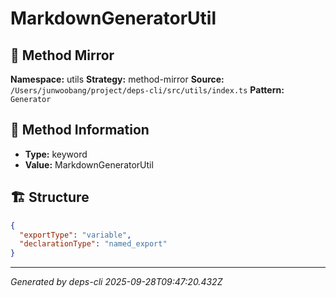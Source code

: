 # MarkdownGeneratorUtil

## 🔧 Method Mirror

**Namespace:** utils
**Strategy:** method-mirror
**Source:** `/Users/junwoobang/project/deps-cli/src/utils/index.ts`
**Pattern:** `Generator`

## 📝 Method Information

- **Type:** keyword
- **Value:** MarkdownGeneratorUtil

## 🏗️ Structure

```json
{
  "exportType": "variable",
  "declarationType": "named_export"
}
```

---
*Generated by deps-cli 2025-09-28T09:47:20.432Z*
